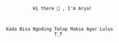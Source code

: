                           Hi there 👋 , I'm Arya!
                
                
                
                Kada Bisa Ngoding Tetap Maksa Agar Lulus
                                  T_T
                 
                 
                 
                 
                 
                 
                 
